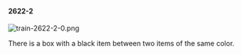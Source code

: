 #### 2622-2
![train-2622-2-0.png](https://github.com/lil-lab/nlvr/raw/master/nlvr/train/images/52/train-2622-2-0.png "train-2622-2-0.png")

There is a box with a black item between two items of the same color.